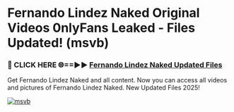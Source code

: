 # Fernando Lindez Naked Original Videos 0nlyFans Leaked - Files Updated! (msvb)

<h3>🔴 CLICK HERE 🌐==►► <a href="https://tinyurl.com/up5wt9bj" rel="nofollow">Fernando Lindez Naked Updated Files</a></h3>

Get Fernando Lindez Naked and all content. Now you can access all videos and pictures of Fernando Lindez Naked. New Updated Files 2025!

[![msvb](https://i.imgur.com/ABiUzMV.gif)](https://tinyurl.com/up5wt9bj)
